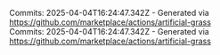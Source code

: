 Commits: 2025-04-04T16:24:47.342Z - Generated via https://github.com/marketplace/actions/artificial-grass
<br>
Commits: 2025-04-04T16:24:47.342Z - Generated via https://github.com/marketplace/actions/artificial-grass
<br>
